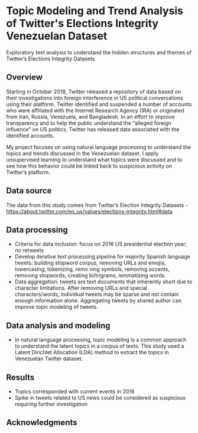 # Topic Modeling and Trend Analysis of Twitter's Elections Integrity Venezuelan Dataset
Exploratory text analysis to understand the hidden structures and themes of Twitter’s Elections Integrity Datasets

## Overview
Starting in October 2018, Twitter released a repository of data based on their investigations into foreign interference in US political conversations using their platform. Twitter identified and suspended a number of accounts who were affiliated with the Internet Research Agency (IRA) or originated from Iran, Russia, Venezuela, and Bangladesh. In an effort to improve transparency and to help the public understand the “alleged foreign influence” on US politics, Twitter has released data associated with the identified accounts.

My project focuses on using natural language processing to understand the topics and trends discussed in the Venezuelan dataset. I apply unsupervised learning to understand what topics were discussed and to see how this behavior could be linked back to suspicious activity on Twitter’s platform. 

## Data source
The data from this study comes from Twitter’s Election Integrity Datasets - https://about.twitter.com/en_us/values/elections-integrity.html#data

## Data processing
- Criteria for data inclusion: focus on 2016 US presidential election year; no retweets
- Develop iterative text processing pipeline for majority Spanish language tweets: building stopword corpus, removing URLs and emojis, lowercasing, tokenizing, remo ving symbols, removing accents, removing stopwords, creating bi/trigrams, lemmatizing words
- Data aggregation: tweets are text documents that inherently short due to character limitations. After removing URLs and special characters/words, individual tweets may be sparse and not contain enough information alone. Aggregating tweets by shared author can improve topic modeling of tweets.


## Data analysis and modeling
- In natural language processing, topic modeling is a common approach to understand the latent topics in a corpus of texts. This study used a Latent Dirichlet Allocation (LDA) method to extract the topics in Venezuelan Twitter dataset.

## Results 
- Topics corresponded with current events in 2016
- Spike in tweets related to US news could be considered as suspicious requiring further investigation

## Acknowledgments


